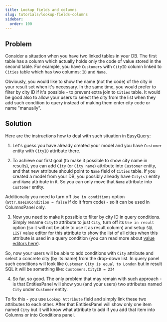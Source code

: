 ```yaml
---
title: Lookup fields and columns
slug: tutorials/lookup-fields-columns
sidebar:
  order: 100
---
```


## Problem
Consider a situation when you have two linked tables in your DB. The first table has a column which actually holds only the code of value stored in the second table.
For example, you have `Customers` with `CityID` column linked to `Cities` table which has two columns: `ID` and `Name`.

Obviously, you would like to show the name (not the code) of the city in your result set when it's necessary. 
In the same time, you would prefer to filter by city ID if it's possible - to prevent extra join to `Cities` table. It would be good also to allow your users to select the city from the list when they add such condition to query instead of making them enter city code or name "manually". 

## Solution
Here are the instructions how to deal with such situation in EasyQuery:

1) Let's guess you have already created your model and you have `Customer` entity with `CityID` attribute there.

2) To achieve our first goal (to make it possible to show city name in results), you can add `City` (or `City name`) attribute into `Customer` entity, and that new attribute should point to `Name` field of `Cities` table.
If you created a model from your DB, you possibly already have `City(s)` entity and `Name` attribute in it. So you can only move that `Name` attribute into `Customer` entity.

Additionally you need to turn off `Use in conditions` option (`attr.UseInCondition = false` if do it from code) - so it can be used in ColumnsPanel only.

3) Now you need to make it possible to filter by city ID in query conditions. Simply rename `CityID` attribute to just `City`, turn off its `Use in result` option (so it will not be able to use it as result column) and setup `SQL LIST` value editor for this attribute to show the list of all cities when this attribute is used in a query condition (you can read more about [value editors here](//fundamentals/about-data-editors)). 
 
So, now your users will be able to add conditions with `City` attribute and select a concrete city (by its name) from the drop-down list. In query panel such conditions will look like `Customer City is equal to London` but in result SQL it will be something like: `Customers.CityID = 234`

4) So far, so good. The only problem that may remain with such approach - is that EntitiesPanel will show you (and your users) two attributes named `City` under `Customer` entity. 

To fix this - you use `Lookup Attribute` field and simply link these two attributes to each other.
After that EntitiesPanel will show only one item named `City` but it will know what attribute to add if you add that item into Columns or into Conditions panel.
